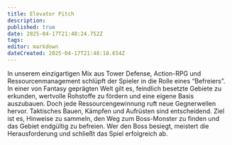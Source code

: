 ```yaml
---
title: Elevator Pitch
description: 
published: true
date: 2025-04-17T21:48:24.752Z
tags: 
editor: markdown
dateCreated: 2025-04-17T21:48:18.654Z
---
```


In unserem einzigartigen Mix aus Tower Defense, Action-RPG und Ressourcenmanagement schlüpft der Spieler in die Rolle eines “Befreiers”. In einer von Fantasy geprägten Welt gilt es, feindlich besetzte Gebiete zu erkunden, wertvolle Rohstoffe zu fördern und eine eigene Basis auszubauen. Doch jede Ressourcengewinnung ruft neue Gegnerwellen hervor. Taktisches Bauen, Kämpfen und Aufrüsten sind entscheidend. Ziel ist es, Hinweise zu sammeln, den Weg zum Boss-Monster zu finden und das Gebiet endgültig zu befreien. Wer den Boss besiegt, meistert die Herausforderung und schließt das Spiel erfolgreich ab.